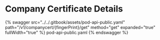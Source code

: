 # Company Certificate Details

{% swagger src="../../.gitbook/assets/pod-api-public.yaml" path="/v1/companycert/{fingerPrint}/get" method="get" expanded="true" fullWidth="true" %} pod-api-public.yaml {% endswagger %}
